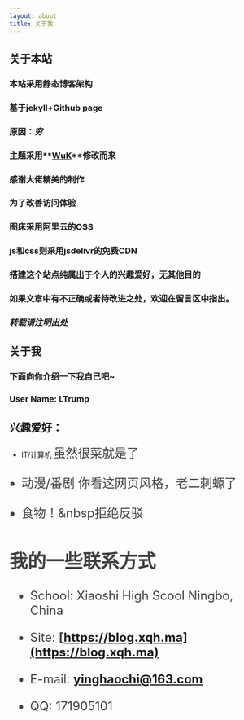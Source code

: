 ```yaml
---
layout: about
title: 关于我
---
```

## 关于本站<br>

### 本站采用静态博客架构<br>

### 基于jekyll+Github page<br>

### 原因：***穷***

<!-- slide vertical=true -->

### 主题采用**[WuK](https://jekyll-theme-wuk.wu-kan.cn/)**修改而来<br>

### 感谢大佬精美的制作

<!-- slide vertical=true -->

### 为了改善访问体验<br>

### 图床采用阿里云的OSS<br>

### js和css则采用jsdelivr的免费CDN

<!-- slide -->

### 搭建这个站点纯属出于个人的兴趣爱好，无其他目的<br>

### 如果文章中有不正确或者待改进之处，欢迎在留言区中指出。<br>

### ***转载请注明出处***

<!-- slide -->

## 关于我<br>

### 下面向你介绍一下我自己吧~<br>

### User Name: LTrump<br>

<!-- slide -->

## 兴趣爱好：

- IT/计算机&nbsp;<font color="#3f3f3f" size="5rem">虽然很菜就是了

- 动漫/番剧&nbsp;<font color="#3f3f3f" size="5rem"><font color="#3f3f3f">你看这网页风格，老二刺螈了

- 食物！&nbsp<font color="#3f3f3f" size="5rem"><font color="#3f3f3f">拒绝反驳

<!-- slide -->

## 我的一些联系方式

- School: Xiaoshi High Scool Ningbo, China

- Site: **[https://blog.xqh.ma](https://blog.xqh.ma)**

<!-- slide vertical=true -->

- E-mail: **[yinghaochi@163.com](mailto:yinghaochi@163.com)**

- QQ: 171905101



